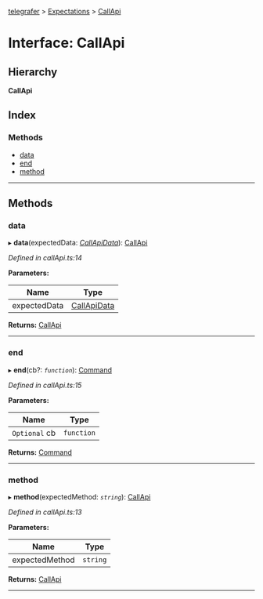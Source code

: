 [telegrafer](../README.md) > [Expectations](../modules/expectations.md) > [CallApi](../interfaces/expectations.callapi.md)

# Interface: CallApi

## Hierarchy

**CallApi**

## Index

### Methods

* [data](expectations.callapi.md#data)
* [end](expectations.callapi.md#end)
* [method](expectations.callapi.md#method)

---

## Methods

<a id="data"></a>

###  data

▸ **data**(expectedData: *[CallApiData](expectations.callapidata.md)*): [CallApi](expectations.callapi.md)

*Defined in callApi.ts:14*

**Parameters:**

| Name | Type |
| ------ | ------ |
| expectedData | [CallApiData](expectations.callapidata.md) |

**Returns:** [CallApi](expectations.callapi.md)

___
<a id="end"></a>

###  end

▸ **end**(cb?: *`function`*): [Command](telegrafer.command.md)

*Defined in callApi.ts:15*

**Parameters:**

| Name | Type |
| ------ | ------ |
| `Optional` cb | `function` |

**Returns:** [Command](telegrafer.command.md)

___
<a id="method"></a>

###  method

▸ **method**(expectedMethod: *`string`*): [CallApi](expectations.callapi.md)

*Defined in callApi.ts:13*

**Parameters:**

| Name | Type |
| ------ | ------ |
| expectedMethod | `string` |

**Returns:** [CallApi](expectations.callapi.md)

___

